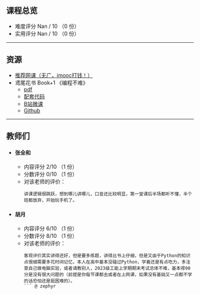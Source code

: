 ## 课程总览  
- 难度评分 Nan / 10 （0 份）  
- 实用评分 Nan / 10 （0 份）  

---

## 资源
- [推荐网课（无广，imooc打钱！）](https://www.imooc.com/learn/1261)  
- 鸢尾花书 Book+1 《编程不难》
    - [pdf](https://file.uhsea.com/2403/be5da32ab7c06ff788876da4268c8c5275.pdf)
    - [配套代码](https://file.uhsea.com/2403/4cc91475236e2156ebd5673ea74d680dQ5.zip)
    - [B站微课](https://space.bilibili.com/513194466)
    - [Github](https://github.com/Visualize-ML/Book1_Python-For-Beginners)

---

## 教师们  
- #### 张全和  
    - 内容评分 2/10 （1 份）  
    - 分数评分 0/10 （1 份）  
    - 对该老师的评价：  
        ```
        讲课逻辑很跳跃，想到哪儿讲哪儿，口音还比较明显，第一堂课后半场都听不懂，半个班都放弃，开始玩手机了。
        ```  
- #### 胡月  
    - 内容评分 6/10 （1 份）  
    - 分数评分 8/10 （1 份）  
    - 对该老师的评价：  
        ```
        客观评价其实讲得还好，但是要多练题，讲得比书上仔细，但是又由于Python的知识点很细需要多花时间记忆，本人在高中基本没碰过Python，学着还是有点吃力，多注意自己做电脑实验，或者请教别人，2023级工能上学期期末考试总体不难，基本得90分是没有很大问题的（前提是你每节课都去或者在上网课，如果没有基础又一点都不学的话恐怕还是挺困难的）。
        ``` @ zephyr  